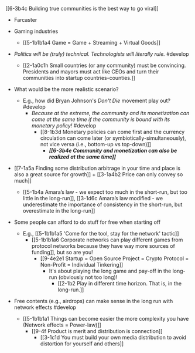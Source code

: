 [[6-3b4c Building true communities is the best way to go viral]]

- Farcaster
- Gaming industries
	- [[5-1b1b1a4 Game = Game + Streaming + Virtual Goods]]

- *Politics will be (truly) technical. Technologists will literally rule.* #develop 
	- [[2-1a0c1h Small countries (or any community) must be convincing. Presidents and mayors must act like CEOs and turn their communities into startup countries-counties.]]

- What would be the more realistic scenario?
	- E.g., how did Bryan Johnson's *Don't Die* movement play out? #develop 
		- *Because at the extreme, the community and its monetization can come at the same time if the community is bound with its monetary policy!* #develop 
			- [[8-1b3d Monetary policies can come first and the currency circulation can come later (or symbiotically-simultaneously), not vice versa (i.e., bottom-up vs top-down)]]
				- ***[[6-3b4e Community and monetization can also be realized at the same time]]***

- [[7-1a5a Finding some distribution arbitrage in your time and place is also a great source for growth]] + [[3-1a4b2 Price can only convey so much]]
	- [[5-1b4a Amara’s law - we expect too much in the short-run, but too little in the long-run]], [[3-1d6c Amara’s law modified - we underestimate the importance of consistency in the short-run, but overestimate in the long-run]]

- Some people can afford to do stuff for free when starting off
	- E.g., [[5-1b1b1a5 'Come for the tool, stay for the network' tactic]]
		- [[5-1b1b1a6 Corporate networks can play different games from protocol networks because they have way more sources of funding]], but so are you!
			- [[9-4e2e1 Startup = Open Source Project = Crypto Protocol = Non-Profit = Individual Tinkering]]
				- It's about playing the long game and pay-off in the long-run (obviously not too long)!
					- [[2-1b2 Play in different time horizon. That is, in the long-run.]]

- Free contents (e.g., airdrops) can make sense in the long run with network effects #develop 
	- [[5-1b1b1a1 Things can become easier the more complexity you have (Network effects = Power-law)]]
		- [[9-4f Product is merit and distribution is connection]]
			- [[3-1c1d You must build your own media distribution to avoid distortion for yourself and others]]